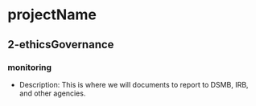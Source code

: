 # projectName
## 2-ethicsGovernance
### monitoring
- Description: This is where we will documents to report to DSMB, IRB, and other
               agencies.
